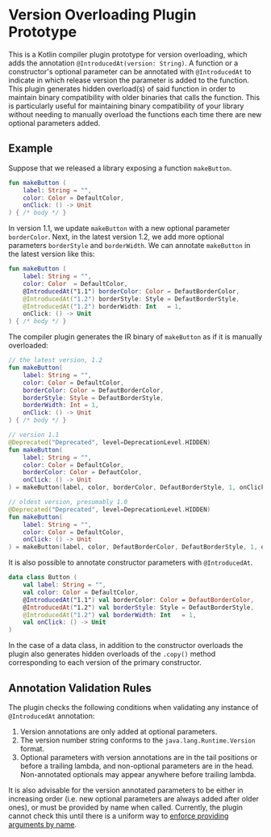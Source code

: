 # Version Overloading Plugin Prototype

This is a Kotlin compiler plugin prototype for version overloading, which adds the annotation `@IntroducedAt(version: String)`. A function or a constructor's optional parameter can be annotated 
with `@IntroducedAt` to indicate in which release version the parameter is added to the function. This plugin generates hidden overload(s)
of said function in order to maintain binary compatibility with older binaries that calls the function. This is particularly useful for maintaining binary
compatibility of your library without needing to manually overload the functions each time there are new optional parameters added.

## Example

Suppose that we released a library exposing a function `makeButton`.

```kt
fun makeButton (
    label: String = "",
    color: Color = DefaultColor,
    onClick: () -> Unit
) { /* body */ }
```

In version 1.1, we update `makeButton` with a new optional parameter `borderColor`. Next, in the latest version 1.2,
we add more optional parameters `borderStyle` and `borderWidth`. We can annotate `makeButton` in the latest version like this:

```kt
fun makeButton (
    label: String = "",
    color: Color  = DefaultColor,
    @IntroducedAt("1.1") borderColor: Color = DefautBorderColor,
    @IntroducedAt("1.2") borderStyle: Style = DefautBorderStyle,
    @IntroducedAt("1.2") borderWidth: Int   = 1,
    onClick: () -> Unit
) { /* body */ }
```

The compiler plugin generates the IR binary of `makeButton` as if it is manually overloaded:

```kt
// the latest version, 1.2
fun makeButton(
    label: String = "",
    color: Color = DefaultColor,
    borderColor: Color = DefautBorderColor,
    borderStyle: Style = DefautBorderStyle,
    borderWidth: Int = 1,
    onClick: () -> Unit
) { /* body */ }

// version 1.1
@Deprecated("Deprecated", level=DeprecationLevel.HIDDEN)
fun makeButton(
    label: String = "",
    color: Color = DefaultColor,
    borderColor: Color = DefautColor,
    onClick: () -> Unit
) = makeButton(label, color, borderColor, DefautBorderStyle, 1, onClick)

// oldest version, presumably 1.0
@Deprecated("Deprecated", level=DeprecationLevel.HIDDEN)
fun makeButton(
    label: String = "",
    color: Color = DefaultColor,
    onClick: () -> Unit
) = makeButton(label, color, DefautBorderColor, DefautBorderStyle, 1, onClick)
```

It is also possible to annotate constructor parameters with `@IntroducedAt`.

```kt
data class Button (
    val label: String = "",
    val color: Color = DefaultColor,
    @IntroducedAt("1.1") val borderColor: Color = DefautBorderColor,
    @IntroducedAt("1.2") val borderStyle: Style = DefautBorderStyle,
    @IntroducedAt("1.2") val borderWidth: Int   = 1,
    val onClick: () -> Unit
)
```

In the case of a data class, in addition to the constructor overloads the plugin also generates hidden overloads of the `.copy()` method corresponding to each version of the primary constructor.

## Annotation Validation Rules

The plugin checks the following conditions when validating any instance of `@IntroducedAt` annotation:
1. Version annotations are only added at optional parameters.
2. The version number string conforms to the `java.lang.Runtime.Version` format.
3. Optional parameters with version annotations are in the tail positions or before a trailing lambda,
   and non-optional parameters are in the head. Non-annotated optionals may appear anywhere before trailing lambda.


It is also advisable for the version annotated parameters to be either in increasing order (i.e. new optional parameters are always added after older ones), or must be provided by name when called.
Currently, the plugin cannot check this until there is a uniform way to [enforce providing arguments by name](https://youtrack.jetbrains.com/issue/KT-14934).
